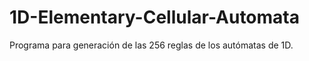 # 1D-Elementary-Cellular-Automata
Programa para generación de las 256 reglas de los autómatas de 1D. 

